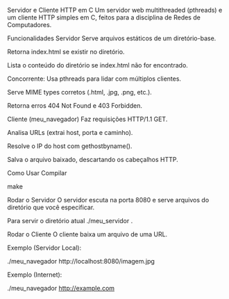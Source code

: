Servidor e Cliente HTTP em C
Um servidor web multithreaded (pthreads) e um cliente HTTP simples em C, feitos para a disciplina de Redes de Computadores.

Funcionalidades
Servidor
Serve arquivos estáticos de um diretório-base.

Retorna index.html se existir no diretório.

Lista o conteúdo do diretório se index.html não for encontrado.

Concorrente: Usa pthreads para lidar com múltiplos clientes.

Serve MIME types corretos (.html, .jpg, .png, etc.).

Retorna erros 404 Not Found e 403 Forbidden.

Cliente (meu_navegador)
Faz requisições HTTP/1.1 GET.

Analisa URLs (extrai host, porta e caminho).

Resolve o IP do host com gethostbyname().

Salva o arquivo baixado, descartando os cabeçalhos HTTP.

Como Usar
Compilar

make

Rodar o Servidor
O servidor escuta na porta 8080 e serve arquivos do diretório que você especificar.

Para servir o diretório atual
./meu_servidor .

Rodar o Cliente
O cliente baixa um arquivo de uma URL.

Exemplo (Servidor Local):

./meu_navegador http://localhost:8080/imagem.jpg

Exemplo (Internet):

./meu_navegador http://example.com

